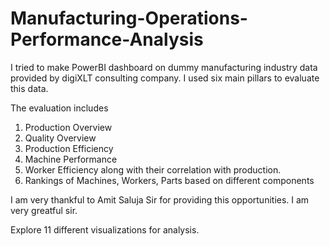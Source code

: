 # Manufacturing-Operations-Performance-Analysis
I tried to make PowerBI dashboard on dummy manufacturing industry data provided by digiXLT consulting company.  I used six main pillars to evaluate this data.

The evaluation includes 
1) Production Overview
2) Quality Overview
3) Production Efficiency
4) Machine Performance
5) Worker Efficiency along with their correlation with production.
6) Rankings of Machines, Workers, Parts based on different components

I am very thankful to Amit Saluja Sir for providing this opportunities. I am very greatful sir.

Explore 11 different visualizations for analysis.
